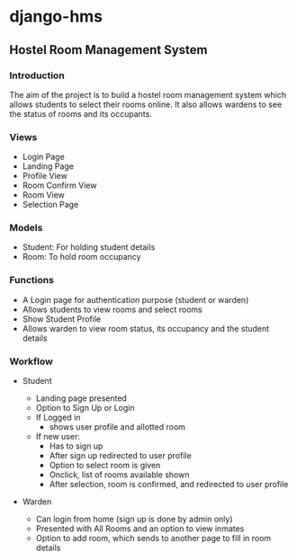 # django-hms

## Hostel Room Management System

### Introduction
The aim of the project is to build a hostel room management system which allows students to select their rooms online. It also allows wardens to see the status of rooms and its occupants.


### Views
* Login Page
* Landing Page
* Profile View
* Room Confirm View
* Room View
* Selection Page


### Models
* Student: For holding student details
* Room: To hold room occupancy


### Functions
* A Login page for authentication purpose (student or warden)
* Allows students to view rooms and select rooms
* Show Student Profile
* Allows warden to view room status, its occupancy and the student details

### Workflow

* Student
	* Landing page presented
	* Option to Sign Up or Login
	* If Logged in 
		* shows user profile and allotted room
	* If new user:
		* Has to sign up
		* After sign up redirected to user profile
		* Option to select room is given
		* Onclick, list of rooms available shown
		* After selection, room is confirmed, and redirected to user profile
		
		
* Warden
	* Can login from home (sign up is done by admin only)
	* Presented with All Rooms and an option to view inmates
	* Option to add room, which sends to another page to fill in room details

